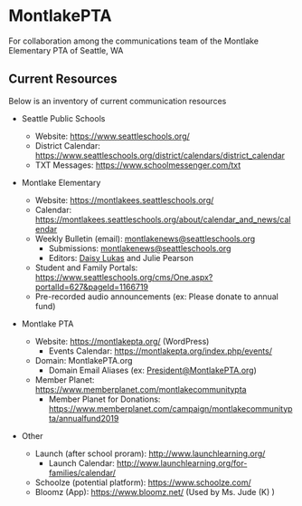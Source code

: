 # MontlakePTA
For collaboration among the communications team of the Montlake Elementary PTA of Seattle, WA

## Current Resources
Below is an inventory of current communication resources

* Seattle Public Schools
  * Website: https://www.seattleschools.org/
  * District Calendar: https://www.seattleschools.org/district/calendars/district_calendar
  * TXT Messages: https://www.schoolmessenger.com/txt

* Montlake Elementary
  * Website: https://montlakees.seattleschools.org/
  * Calendar: https://montlakees.seattleschools.org/about/calendar_and_news/calendar
  * Weekly Bulletin (email): montlakenews@seattleschools.org
    * Submissions: montlakenews@seattleschools.org
    * Editors: [Daisy Lukas](mailto:adgrantlukas@seattleschools.org) and Julie Pearson
  * Student and Family Portals: https://www.seattleschools.org/cms/One.aspx?portalId=627&pageId=1166719
  * Pre-recorded audio announcements (ex: Please donate to annual fund)

* Montlake PTA
  * Website: https://montlakepta.org/ (WordPress)
    * Events Calendar: https://montlakepta.org/index.php/events/
  * Domain: MontlakePTA.org
    * Domain Email Aliases (ex: President@MontlakePTA.org) 
  * Member Planet: https://www.memberplanet.com/montlakecommunitypta 
    * Member Planet for Donations: https://www.memberplanet.com/campaign/montlakecommunitypta/annualfund2019 

* Other
  * Launch (after school proram): http://www.launchlearning.org/
    * Launch Calendar: http://www.launchlearning.org/for-families/calendar/
  * Schoolze (potential platform): https://www.schoolze.com/
  * Bloomz (App): https://www.bloomz.net/ (Used by Ms. Jude (K) )
